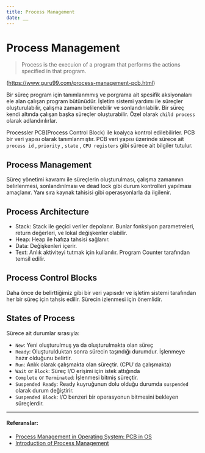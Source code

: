 ```yaml
---
title: Process Management
date: __
---
```


# Process Management

> Process is the execuion of a program that performs the actions specified in that program.

(https://www.guru99.com/process-management-pcb.html)

Bir süreç program için tanımlanmmış ve porgrama ait spesifik aksiyonaları ele alan çalışan program bütünüdür.
İşletim sistemi yardımı ile süreçler oluşturulabilir, çalışma zamanı belilenebilir ve sonlandırılabilir.
Bir süreç kendi altında çalışan başka süreçler oluşturabilir. Özel olarak `child process` olarak adlandırılırlar.

Processler PCB(Process Control Block) ile koalyca kontrol edilebilirler. PCB bir veri yapısı olarak tanımlanmıştır.
PCB veri yapısı üzerinde sürece ait `process id` , `priority` , `state` , `CPU registers` gibi sürece ait bilgiler tutulur.

## Process Management

Süreç yönetimi kavramı ile süreçlerin oluşturulması, çalışma zamanının belirlenmesi, sonlandırılması ve dead lock gibi durum kontrolleri yapılması amaçlanır.
Yanı sıra kaynak tahisisi gibi operasyonlarla da ilgilenir.

## Process Architecture

* Stack: Stack ile geçici veriler depolanır. Bunlar fonksiyon parametreleri, return değerleri, ve lokal değişkenler olabilir.
* Heap: Heap ile hafıza tahsisi sağlanır.
* Data: Değişkenleri içerir.
* Text: Anlık aktiviteyi tutmak için kullanılır. Program Counter tarafından temsil edilir.

## Process Control Blocks

Daha önce de belirttiğimiz gibi bir veri yapısıdır ve işletim sistemi tarafından her bir süreç için tahsis edilir.
Sürecin izlenmesi için önemlidir.

## States of Process

Sürece ait durumlar sırasıyla:

- `New`: Yeni oluşturulmuş ya da oluşturulmakta olan süreç
- `Ready`: Oluşturulduktan sonra sürecin taşındığı durumdur. İşlenmeye hazır olduğunu belirtir.
- `Run`: Anlık olarak çalışmakta olan süreçtir. (CPU'da çalışmakta)
- `Wait` or `Block`:  Süreç I/O erişimi için istek attığında
- `Complete` or `Terminated`: İşlenmesi bitmiş süreçtir.
- `Suspended Ready`: Ready kuyruğunun dolu olduğu durumda `suspended` olarak durum değiştirir.
- `Suspended Block`: I/O benzeri bir operasyonun bitmesini bekleyen süreçlerdir.

---

#### Referanslar:

- [Process Management in Operating System: PCB in OS](https://www.guru99.com/process-management-pcb.html)
- [Introduction of Process Management](https://www.geeksforgeeks.org/introduction-of-process-management/)
